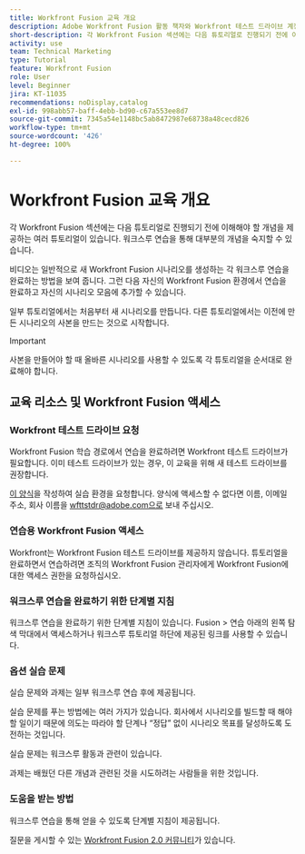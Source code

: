 ```yaml
---
title: Workfront Fusion 교육 개요
description: Adobe Workfront Fusion 활동 책자와 Workfront 테스트 드라이브 계정을 얻는 방법을 알아봅니다.
short-description: 각 Workfront Fusion 섹션에는 다음 튜토리얼로 진행되기 전에 이해해야 할 개념을 제공하는 여러 튜토리얼이 있습니다.
activity: use
team: Technical Marketing
type: Tutorial
feature: Workfront Fusion
role: User
level: Beginner
jira: KT-11035
recommendations: noDisplay,catalog
exl-id: 998abb57-baff-4ebb-bd90-c67a553ee8d7
source-git-commit: 7345a54e1148bc5ab8472987e68738a48cecd826
workflow-type: tm+mt
source-wordcount: '426'
ht-degree: 100%

---
```


# Workfront Fusion 교육 개요

각 Workfront Fusion 섹션에는 다음 튜토리얼로 진행되기 전에 이해해야 할 개념을 제공하는 여러 튜토리얼이 있습니다. 워크스루 연습을 통해 대부분의 개념을 숙지할 수 있습니다.

비디오는 일반적으로 새 Workfront Fusion 시나리오를 생성하는 각 워크스루 연습을 완료하는 방법을 보여 줍니다. 그런 다음 자신의 Workfront Fusion 환경에서 연습을 완료하고 자신의 시나리오 모음에 추가할 수 있습니다.

일부 튜토리얼에서는 처음부터 새 시나리오를 만듭니다. 다른 튜토리얼에서는 이전에 만든 시나리오의 사본을 만드는 것으로 시작합니다.

>[!IMPORTANT]
>
>사본을 만들어야 할 때 올바른 시나리오를 사용할 수 있도록 각 튜토리얼을 순서대로 완료해야 합니다.

## 교육 리소스 및 Workfront Fusion 액세스

### Workfront 테스트 드라이브 요청

Workfront Fusion 학습 경로에서 연습을 완료하려면 Workfront 테스트 드라이브가 필요합니다. 이미 테스트 드라이브가 있는 경우, 이 교육을 위해 새 테스트 드라이브를 권장합니다.

[이 양식](https://forms.office.com/r/f1J8HRGrNY)을 작성하여 실습 환경을 요청합니다. 양식에 액세스할 수 없다면 이름, 이메일 주소, 회사 이름을 wfttstdr@adobe.com으로 보내 주십시오.

### 연습용 Workfront Fusion 액세스

Workfront는 Workfront Fusion 테스트 드라이브를 제공하지 않습니다. 튜토리얼을 완료하면서 연습하려면 조직의 Workfront Fusion 관리자에게 Workfront Fusion에 대한 액세스 권한을 요청하십시오.

### 워크스루 연습을 완료하기 위한 단계별 지침

워크스루 연습을 완료하기 위한 단계별 지침이 있습니다. Fusion > 연습 아래의 왼쪽 탐색 막대에서 액세스하거나 워크스루 튜토리얼 하단에 제공된 링크를 사용할 수 있습니다.

### 옵션 실습 문제

실습 문제와 과제는 일부 워크스루 연습 후에 제공됩니다.

실습 문제를 푸는 방법에는 여러 가지가 있습니다. 회사에서 시나리오를 빌드할 때 해야 할 일이기 때문에 의도는 따라야 할 단계나 “정답” 없이 시나리오 목표를 달성하도록 도전하는 것입니다.

실습 문제는 워크스루 활동과 관련이 있습니다.

과제는 배웠던 다른 개념과 관련된 것을 시도하려는 사람들을 위한 것입니다.

### 도움을 받는 방법

워크스루 연습을 통해 얻을 수 있도록 단계별 지침이 제공됩니다.

질문을 게시할 수 있는 [Workfront Fusion 2.0 커뮤니티](https://experienceleaguecommunities.adobe.com/t5/workfront-fusion-2-0/ct-p/workfront-fusion-2)가 있습니다.
